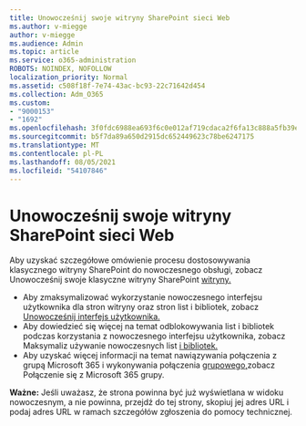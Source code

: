 ```yaml
---
title: Unowocześnij swoje witryny SharePoint sieci Web
ms.author: v-miegge
author: v-miegge
ms.audience: Admin
ms.topic: article
ms.service: o365-administration
ROBOTS: NOINDEX, NOFOLLOW
localization_priority: Normal
ms.assetid: c508f18f-7e74-43ac-bc93-22c71642d454
ms.collection: Adm_O365
ms.custom:
- "9000153"
- "1692"
ms.openlocfilehash: 3f0fdc6988ea693f6c0e012af719cdaca2f6fa13c888a5fb39e35387e1a820e7
ms.sourcegitcommit: b5f7da89a650d2915dc652449623c78be6247175
ms.translationtype: MT
ms.contentlocale: pl-PL
ms.lasthandoff: 08/05/2021
ms.locfileid: "54107846"
---
```

# <a name="modernize-your-sharepoint-sites"></a>Unowocześnij swoje witryny SharePoint sieci Web

Aby uzyskać szczegółowe omówienie procesu dostosowywania klasycznego witryny SharePoint do nowoczesnego obsługi, zobacz Unowocześnij swoje klasyczne witryny SharePoint [witryny.](https://docs.microsoft.com/sharepoint/dev/transform/modernize-classic-sites)

* Aby zmaksymalizować wykorzystanie nowoczesnego interfejsu użytkownika dla stron witryny oraz stron list i bibliotek, zobacz [Unowocześnij interfejs użytkownika.](https://docs.microsoft.com/sharepoint/dev/transform/modernize-userinterface)
* Aby dowiedzieć się więcej na temat odblokowywania list i bibliotek podczas korzystania z nowoczesnego interfejsu użytkownika, zobacz Maksymaliz używanie nowoczesnych list [i bibliotek.](https://docs.microsoft.com/sharepoint/dev/transform/modernize-userinterface-lists-and-libraries)
* Aby uzyskać więcej informacji na temat nawiązywania połączenia z grupą Microsoft 365 i wykonywania połączenia [grupowego,](https://docs.microsoft.com/sharepoint/dev/transform/modernize-connect-to-office365-group)zobacz Połączenie się z Microsoft 365 grupy.

**Ważne:** Jeśli uważasz, że strona powinna być już wyświetlana w widoku nowoczesnym, a nie powinna, przejdź do tej strony, skopiuj jej adres URL i podaj adres URL w ramach szczegółów zgłoszenia do pomocy technicznej.
